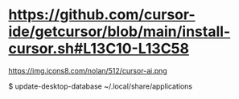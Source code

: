 # https://github.com/cursor-ide/getcursor/blob/main/install-cursor.sh#L13C10-L13C58

https://img.icons8.com/nolan/512/cursor-ai.png

$ update-desktop-database ~/.local/share/applications